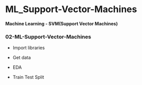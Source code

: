 # ML_Support-Vector-Machines

#### Machine Learning - SVM(Support Vector Machines)


### 02-ML-Support-Vector-Machines
- Import libraries

- Get data

- EDA

- Train Test Split

